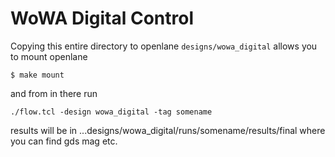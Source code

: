 # WoWA Digital Control

Copying this entire directory to openlane `designs/wowa_digital` allows you to mount openlane

`$ make mount`

and from in there run

`./flow.tcl -design wowa_digital -tag somename`

results will be in ...designs/wowa_digital/runs/somename/results/final where you can find gds mag etc.


